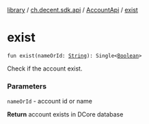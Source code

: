 [library](../../index.md) / [ch.decent.sdk.api](../index.md) / [AccountApi](index.md) / [exist](./exist.md)

# exist

`fun exist(nameOrId: `[`String`](https://kotlinlang.org/api/latest/jvm/stdlib/kotlin/-string/index.html)`): Single<`[`Boolean`](https://kotlinlang.org/api/latest/jvm/stdlib/kotlin/-boolean/index.html)`>`

Check if the account exist.

### Parameters

`nameOrId` - account id or name

**Return**
account exists in DCore database

